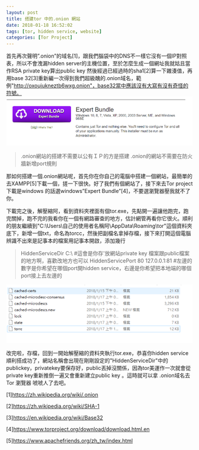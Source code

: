 ```yaml
---
layout: post
title: 搭建tor 中的.onion 網站
date: 2018-01-18 16:52:02
tags: [tor, hidden service, website]
categories: [Tor Project]
---
```


首先再次聲明”.onion”的域名[1]，跟我們腦袋中的DNS不一樣它沒有一個IP對照表，所以不會洩漏hidden server的主機位置，至於怎麼生成一個網址我就姑且當作RSA private key算出public key 然後經過已經過時的sha1[2]算一下雜湊值，再用base 32[3]重新編一次得到我們超級醜的.onion域名，範例"http://oxoujukneztb6wxg.onion"，base32當中應該沒有大寫有沒有奇怪的符號。
![](/image/tor4.png)

<!-- more --> 

>.onion網站的搭建不需要以公有ＩＰ的方是搭建
>.onion的網站不需要在防火牆新增port規則

那如何搭建一個.onion網站呢，首先你在你自己的電腦中搭建一個網站，最簡單的去XAMPP[5]下載一個，搓一下很快。好了我們有個網站了，接下來去Tor project下載是windows 的話選windows”Expert Bundle”[4]，不要選瀏覽器壓我就不了你。



下載完之後，解壓縮阿，看到資料夾裡面有個tor.exe，先點開一遍讓他跑完，跑完關掉，跑不完的我看你在一個有網路審查的地方，估計網管再看你它很火。順利的朋友繼續到"C:\Users\自己的使用者名稱阿\AppData\Roaming\tor"這個資料夾底下，新增一個txt，命名為torcc，然後把副檔名拿掉存檔，接下來打開這個電腦辨識不出來是記事本的檔案用記事本開啟，添加幾行

>HiddenServiceDir C:\ #這會是你存'放網站private key 檔案跟public檔案的地方啊，喜歡改地方也可以
>HiddenServicePort 80 127.0.0.1:81 #左邊的數字是你希望在哪個port開hidden service，右邊是你希望把本地端的哪個port接上去左邊的

![](/image/tor5.png)

改完啦，存檔，回到一開始解壓縮的資料夾執行tor.exe，恭喜你hidden service順利搭成功了，網站名稱會出現在剛剛設定的"HiddenServiceDir"中的publickey，privatekey要保存好，public丟掉沒關係，因為tor美運作一次就會從private key重新推倒一遍又會重新建立public key 。這時就可以拿 .onion域名去Tor 瀏覽器 唬唬人了去吧。

[1]https://zh.wikipedia.org/wiki/.onion

[2]https://zh.wikipedia.org/wiki/SHA-1

[3]https://en.wikipedia.org/wiki/Base32

[4]https://www.torproject.org/download/download.html.en

[5]https://www.apachefriends.org/zh_tw/index.html
